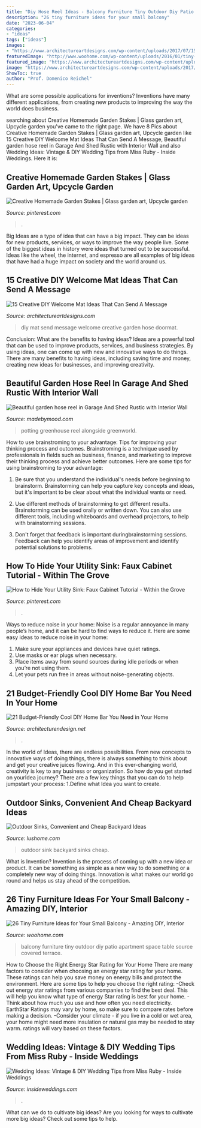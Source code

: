 ```yaml
---
title: "Diy Hose Reel Ideas - Balcony Furniture Tiny Outdoor Diy Patio Apartment Space Table Source Covered Terrace"
description: "26 tiny furniture ideas for your small balcony"
date: "2023-06-04"
categories:
- "ideas"
tags: ["ideas"]
images:
- "https://www.architectureartdesigns.com/wp-content/uploads/2017/07/15-Creative-DIY-Welcome-Mat-Ideas-That-Can-Send-A-Message-6.jpg"
featuredImage: "http://www.woohome.com/wp-content/uploads/2016/01/tiny-balcony-furniture-5.jpg"
featured_image: "https://www.architectureartdesigns.com/wp-content/uploads/2017/07/15-Creative-DIY-Welcome-Mat-Ideas-That-Can-Send-A-Message-6.jpg"
image: "https://www.architectureartdesigns.com/wp-content/uploads/2017/07/15-Creative-DIY-Welcome-Mat-Ideas-That-Can-Send-A-Message-6.jpg"
ShowToc: true
author: "Prof. Domenico Reichel"
---
```



What are some possible applications for inventions?
Inventions have many different applications, from creating new products to improving the way the world does business.

	

		
searching about Creative Homemade Garden Stakes | Glass garden art, Upcycle garden you've came to the right page. We have 8 Pics about Creative Homemade Garden Stakes | Glass garden art, Upcycle garden like 15 Creative DIY Welcome Mat Ideas That Can Send A Message, Beautiful garden hose reel in Garage And Shed Rustic with Interior Wall and also Wedding Ideas: Vintage &amp; DIY Wedding Tips from Miss Ruby - Inside Weddings. Here it is:
		
    
## Creative Homemade Garden Stakes | Glass Garden Art, Upcycle Garden

<img loading=lazy src="https://i.pinimg.com/736x/bc/ff/0c/bcff0c40e0a3ae9de2a66e6cca396a0c.jpg" onerror="this.onerror=null;this.src='https://tse3.mm.bing.net/th?id=OIP.oLv5KNeSoE2_GlI3s53UsQHaLK&amp;pid=15.1';" alt="Creative Homemade Garden Stakes | Glass garden art, Upcycle garden">

_Source: pinterest.com_

>. 

	

Big Ideas are a type of idea that can have a big impact. They can be ideas for new products, services, or ways to improve the way people live. Some of the biggest ideas in history were ideas that turned out to be successful. Ideas like the wheel, the internet, and espresso are all examples of big ideas that have had a huge impact on society and the world around us.

    
## 15 Creative DIY Welcome Mat Ideas That Can Send A Message

<img loading=lazy src="https://www.architectureartdesigns.com/wp-content/uploads/2017/07/15-Creative-DIY-Welcome-Mat-Ideas-That-Can-Send-A-Message-6.jpg" onerror="this.onerror=null;this.src='https://tse2.mm.bing.net/th?id=OIP.iCCqDLdXTb97pWwOO89lBAHaJ3&amp;pid=15.1';" alt="15 Creative DIY Welcome Mat Ideas That Can Send A Message">

_Source: architectureartdesigns.com_

>diy mat send message welcome creative garden hose doormat. 

	

Conclusion: What are the benefits to having ideas?
Ideas are a powerful tool that can be used to improve products, services, and business strategies. By using ideas, one can come up with new and innovative ways to do things. There are many benefits to having ideas, including saving time and money, creating new ideas for businesses, and improving creativity.

    
## Beautiful Garden Hose Reel In Garage And Shed Rustic With Interior Wall

<img loading=lazy src="https://madebymood.com/wp-content/uploads/2015/07/Beautiful-garden-hose-reel-in-Garage-And-Shed-Rustic-with-Interior-Wall-Finish-next-to-Bike-Shed-alongside-Potting-Shed-andAttached-Greenhouse-.jpg" onerror="this.onerror=null;this.src='https://tse3.mm.bing.net/th?id=OIP.l9ik-9sICN4KXY1JY0_wNwHaLH&amp;pid=15.1';" alt="Beautiful garden hose reel in Garage And Shed Rustic with Interior Wall">

_Source: madebymood.com_

>potting greenhouse reel alongside greenworld. 

	

How to use brainstroming to your advantage: Tips for improving your thinking process and outcomes.
Brainstroming is a technique used by professionals in fields such as business, finance, and marketing to improve their thinking process and achieve better outcomes. Here are some tips for using brainstroming to your advantage: 
1. Be sure that you understand the individual's needs before beginning to brainstorm. Brainstorming can help you capture key concepts and ideas, but it's important to be clear about what the individual wants or need.

2. Use different methods of brainstorming to get different results. Brainstorming can be used orally or written down. You can also use different tools, including whiteboards and overhead projectors, to help with brainstorming sessions.

3. Don't forget that feedback is important duringbrainstorming sessions. Feedback can help you identify areas of improvement and identify potential solutions to problems.

    
## How To Hide Your Utility Sink: Faux Cabinet Tutorial - Within The Grove

<img loading=lazy src="https://i.pinimg.com/736x/53/0b/88/530b88750c92063cde8c5d6305de94cc.jpg" onerror="this.onerror=null;this.src='https://tse4.mm.bing.net/th?id=OIP.z5V9Argyo0X7OfIcJA8L2wHaLG&amp;pid=15.1';" alt="How to Hide Your Utility Sink: Faux Cabinet Tutorial - Within the Grove">

_Source: pinterest.com_

>. 

	

Ways to reduce noise in your home:
Noise is a regular annoyance in many people’s home, and it can be hard to find ways to reduce it. Here are some easy ideas to reduce noise in your home:
1. Make sure your appliances and devices have quiet ratings.
2. Use masks or ear plugs when necessary.
3. Place items away from sound sources during idle periods or when you’re not using them.
4. Let your pets run free in areas without noise-generating objects.

    
## 21 Budget-Friendly Cool DIY Home Bar You Need In Your Home

<img loading=lazy src="https://cdn.architecturendesign.net/wp-content/uploads/2015/04/AD-DIY-Home-Bar-7.jpg" onerror="this.onerror=null;this.src='https://tse2.mm.bing.net/th?id=OIP.qkgMcQqmepUwB7b04jWtUAHaI1&amp;pid=15.1';" alt="21 Budget-Friendly Cool DIY Home Bar You Need in Your Home">

_Source: architecturendesign.net_

>. 

	

In the world of Ideas, there are endless possibilities. From new concepts to innovative ways of doing things, there is always something to think about and get your creative juices flowing. And in this ever-changing world, creativity is key to any business or organization. So how do you get started on yourIdea journey? There are a few key things that you can do to help jumpstart your process: 1.Define what Idea you want to create.

    
## Outdoor Sinks, Convenient And Cheap Backyard Ideas

<img loading=lazy src="https://www.lushome.com/wp-content/uploads/2020/10/outdoor-sink-backyard-ideas-9.jpg" onerror="this.onerror=null;this.src='https://tse2.mm.bing.net/th?id=OIP.ZykwFqBexeD6DDoiKaEOnwHaJ3&amp;pid=15.1';" alt="Outdoor Sinks, Convenient and Cheap Backyard Ideas">

_Source: lushome.com_

>outdoor sink backyard sinks cheap. 

	

What is Invention?
Invention is the process of coming up with a new idea or product. It can be something as simple as a new way to do something or a completely new way of doing things. Innovation is what makes our world go round and helps us stay ahead of the competition.

    
## 26 Tiny Furniture Ideas For Your Small Balcony - Amazing DIY, Interior

<img loading=lazy src="http://www.woohome.com/wp-content/uploads/2016/01/tiny-balcony-furniture-5.jpg" onerror="this.onerror=null;this.src='https://tse1.mm.bing.net/th?id=OIP.SRhN5W3cKsupBXGHV9PotQHaLH&amp;pid=15.1';" alt="26 Tiny Furniture Ideas for Your Small Balcony - Amazing DIY, Interior">

_Source: woohome.com_

>balcony furniture tiny outdoor diy patio apartment space table source covered terrace. 

	

How to Choose the Right Energy Star Rating for Your Home
There are many factors to consider when choosing an energy star rating for your home. These ratings can help you save money on energy bills and protect the environment. Here are some tips to help you choose the right rating:
-Check out energy star ratings from various companies to find the best deal. This will help you know what type of energy Star rating is best for your home.
-Think about how much you use and how often you need electricity. EarthStar Ratings may vary by home, so make sure to compare rates before making a decision.
-Consider your climate - if you live in a cold or wet area, your home might need more insulation or natural gas may be needed to stay warm. ratings will vary based on these factors.

    
## Wedding Ideas: Vintage &amp; DIY Wedding Tips From Miss Ruby - Inside Weddings

<img loading=lazy src="https://d1zpvjny0s6omk.cloudfront.net/media/fileupload/2016/04/18/04_cateandcharleshighres031.jpg" onerror="this.onerror=null;this.src='https://tse3.mm.bing.net/th?id=OIP.sC4xGDZB9sIqTV--SXTCeAHaLG&amp;pid=15.1';" alt="Wedding Ideas: Vintage &amp; DIY Wedding Tips from Miss Ruby - Inside Weddings">

_Source: insideweddings.com_

>. 

	

What can we do to cultivate big ideas?
Are you looking for ways to cultivate more big ideas? Check out some tips to help.


